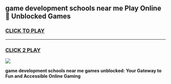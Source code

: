 
## game development schools near me Play Online 👋 Unblocked Games
<h3>
<a href="https://news.freeplayer.one?title=game_development_schools_near_me&ref=17GH">CLICK TO PLAY</a></h3>
<hr>

<h3>
<a href="https://news.freeplayer.one?title=game_development_schools_near_me&ref=17GH">CLICK 2 PLAY</a>
  
</h3>

<a href="https://news.freeplayer.one?title=game_development_schools_near_me&ref=17GH/"><img src="https://clearcache.store/games.png"></a>


**game development schools near me games unblocked: Your Gateway to Fun and Accessible Online Gaming**
